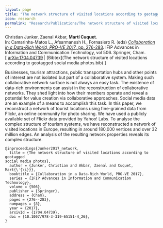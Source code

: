 ```yaml
---
layout: page
title: "The network structure of visited locations according to geotagged social media photos"
icon: research
permalink: "Research/Publications/The network structure of visited locations according to geotagged social media photos/"
---
```


Christian Junker, Zaenal Akbar, **Martí Cuquet**.  
In: Camarinha-Matos L., Afsarmanesh H., Fornasiero R. (eds) [_Collaboration in a Data-Rich World, PRO-VE 2017_, pp.  276-283](https://doi.org/10.1007/978-3-319-65151-4_26). IFIP Advances in Information and Communication Technology, vol 506. Springer, Cham.  
[ [arXiv:1704.04739](http://arxiv.org/abs/1704.04739)
| [Bibtex](The network structure of visited locations according to geotagged social media photos.bib) ]

Businesses, tourism attractions, public transportation hubs and other points
of interest are not isolated but part of a collaborative system. Making such
collaborative network surface is not always an easy task. The existence of
data-rich environments can assist in the reconstruction of collaborative
networks. They shed light into how their members operate and reveal a
potential for value creation via collaborative approaches. Social media data
are an example of a means to accomplish this task. In this paper, we
reconstruct a network of tourist locations using fine-grained data from
Flickr, an online community for photo sharing. We have used a publicly
available set of Flickr data provided by Yahoo! Labs. To analyse the complex
structure of tourism systems, we have reconstructed a network of visited
locations in Europe, resulting in around 180,000 vertices and over 32 million
edges. An analysis of the resulting network properties reveals its complex
structure.

~~~
@inproceedings{Junker2017_network,
  title = {The network structure of visited locations according to geotagged
social media photos},
  author = {Junker, Christian and Akbar, Zaenal and Cuquet, Mart{\'{\i}}},
  booktitle = {Collaboration in a Data-Rich World, PRO-VE 2017},
  series = {IFIP Advances in Information and Communication Technology},
  volume = {506},
  publisher = {Springer},
  address = {Cham},
  pages = {276--283},
  numpages = {8},
  year = {2017},
  arxivId = {1704.04739},
  doi = {10.1007/978-3-319-65151-4_26},
}
~~~
